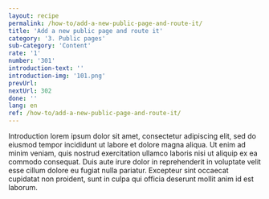 ```yaml
---
layout: recipe
permalink: /how-to/add-a-new-public-page-and-route-it/
title: 'Add a new public page and route it'
category: '3. Public pages'
sub-category: 'Content'
rate: '1'
number: '301'
introduction-text: ''
introduction-img: '101.png'
prevUrl: 
nextUrl: 302
done: ''
lang: en
ref: /how-to/add-a-new-public-page-and-route-it/
---
```


Introduction lorem ipsum dolor sit amet, consectetur adipiscing elit, sed do eiusmod tempor incididunt ut labore et dolore magna aliqua. Ut enim ad minim veniam, quis nostrud exercitation ullamco laboris nisi ut aliquip ex ea commodo consequat. Duis aute irure dolor in reprehenderit in voluptate velit esse cillum dolore eu fugiat nulla pariatur. Excepteur sint occaecat cupidatat non proident, sunt in culpa qui officia deserunt mollit anim id est laborum.

